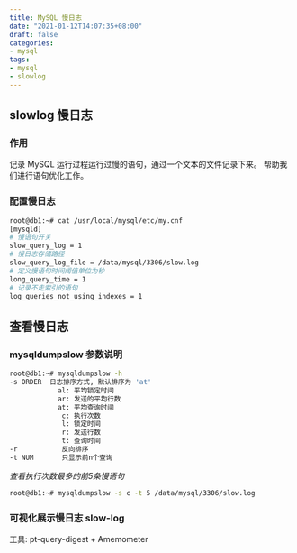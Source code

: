 ```yaml
---
title: MySQL 慢日志
date: "2021-01-12T14:07:35+08:00"
draft: false
categories:
- mysql
tags:
- mysql
- slowlog
---
```


## slowlog 慢日志

### 作用

记录 MySQL 运行过程运行过慢的语句，通过一个文本的文件记录下来。
帮助我们进行语句优化工作。

### 配置慢日志

```bash
root@db1:~# cat /usr/local/mysql/etc/my.cnf
[mysqld]
# 慢语句开关
slow_query_log = 1
# 慢日志存储路径
slow_query_log_file = /data/mysql/3306/slow.log
# 定义慢语句时间阈值单位为秒
long_query_time = 1 
# 记录不走索引的语句
log_queries_not_using_indexes = 1
```

## 查看慢日志

### mysqldumpslow 参数说明

```bash
root@db1:~# mysqldumpslow -h
-s ORDER  日志排序方式, 默认排序为 'at'
            al: 平均锁定时间
            ar: 发送的平均行数
            at: 平均查询时间
             c: 执行次数
             l: 锁定时间
             r: 发送行数
             t: 查询时间
-r           反向排序
-t NUM       只显示前n个查询
```

*查看执行次数最多的前5条慢语句*

```bash
root@db1:~# mysqldumpslow -s c -t 5 /data/mysql/3306/slow.log
```

### 可视化展示慢日志 slow-log

工具: pt-query-digest + Amemometer